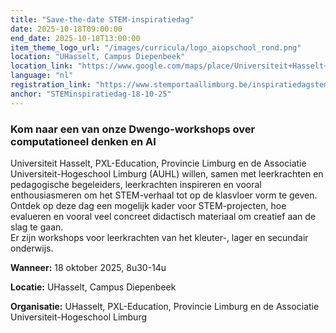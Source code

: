 ```yaml
---
title: "Save-the-date STEM-inspiratiedag"
date: 2025-10-18T09:00:00
end_date: 2025-10-18T13:00:00
item_theme_logo_url: "/images/curricula/logo_aiopschool_rond.png"
location: "UHasselt, Campus Diepenbeek"
location_link: "https://www.google.com/maps/place/Universiteit+Hasselt+-+Campus+Diepenbeek/@50.9252863,5.3922537,17z/data=!3m1!4b1!4m6!3m5!1s0x47c120f84af81d05:0x4e83a54cfe2bcb98!8m2!3d50.9252863!4d5.3922537!16s%2Fg%2F1ttp9fyj?entry=ttu&g_ep=EgoyMDI1MDUwNy4wIKXMDSoASAFQAw%3D%3D"
language: "nl"
registration_link: "https://www.stemportaallimburg.be/inspiratiedagstem"
anchor: "STEMinspiratiedag-18-10-25"
---
```

### Kom naar een van onze Dwengo-workshops over computationeel denken en AI
Universiteit Hasselt, PXL-Education, Provincie Limburg en de Associatie Universiteit-Hogeschool Limburg (AUHL) willen, 
samen met leerkrachten en pedagogische begeleiders, leerkrachten inspireren en vooral enthousiasmeren om het STEM-verhaal tot op de klasvloer vorm te geven. <br>
Ontdek op deze dag een mogelijk kader voor STEM-projecten, hoe evalueren en vooral veel concreet didactisch materiaal om creatief aan de slag te gaan.<br>
Er zijn workshops voor leerkrachten van het kleuter-, lager en secundair onderwijs.

**Wanneer:** 18 oktober 2025, 8u30-14u

**Locatie:** UHasselt, Campus Diepenbeek

**Organisatie:** UHasselt, PXL-Education, Provincie Limburg en de Associatie Universiteit-Hogeschool Limburg



